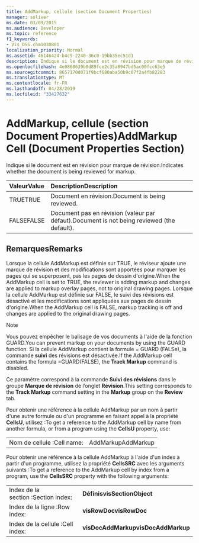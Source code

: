 ```yaml
---
title: AddMarkup, cellule (section Document Properties)
manager: soliver
ms.date: 03/09/2015
ms.audience: Developer
ms.topic: reference
f1_keywords:
- Vis_DSS.chm1030801
localization_priority: Normal
ms.assetid: 46146424-b4c9-2240-36c0-19bb35ec51d1
description: Indique si le document est en révision pour marque de révision.
ms.openlocfilehash: 4e0860639b0d89fce2c35a8947bd5ac00fcc63e5
ms.sourcegitcommit: 8657170d071f9bcf680aba50b9c07f2a4fb82283
ms.translationtype: MT
ms.contentlocale: fr-FR
ms.lasthandoff: 04/28/2019
ms.locfileid: "33427632"
---
```

# <a name="addmarkup-cell-document-properties-section"></a><span data-ttu-id="71c25-103">AddMarkup, cellule (section Document Properties)</span><span class="sxs-lookup"><span data-stu-id="71c25-103">AddMarkup Cell (Document Properties Section)</span></span>

<span data-ttu-id="71c25-104">Indique si le document est en révision pour marque de révision.</span><span class="sxs-lookup"><span data-stu-id="71c25-104">Indicates whether the document is being reviewed for markup.</span></span>
  
|<span data-ttu-id="71c25-105">**Valeur**</span><span class="sxs-lookup"><span data-stu-id="71c25-105">**Value**</span></span>|<span data-ttu-id="71c25-106">**Description**</span><span class="sxs-lookup"><span data-stu-id="71c25-106">**Description**</span></span>|
|:-----|:-----|
|<span data-ttu-id="71c25-107">TRUE</span><span class="sxs-lookup"><span data-stu-id="71c25-107">TRUE</span></span>  <br/> |<span data-ttu-id="71c25-108">Document en révision.</span><span class="sxs-lookup"><span data-stu-id="71c25-108">Document is being reviewed.</span></span>  <br/> |
|<span data-ttu-id="71c25-109">FALSE</span><span class="sxs-lookup"><span data-stu-id="71c25-109">FALSE</span></span>  <br/> |<span data-ttu-id="71c25-110">Document pas en révision (valeur par défaut).</span><span class="sxs-lookup"><span data-stu-id="71c25-110">Document is not being reviewed (the default).</span></span>  <br/> |
   
## <a name="remarks"></a><span data-ttu-id="71c25-111">Remarques</span><span class="sxs-lookup"><span data-stu-id="71c25-111">Remarks</span></span>

<span data-ttu-id="71c25-112">Lorsque la cellule AddMarkup est définie sur TRUE, le réviseur ajoute une marque de révision et des modifications sont apportées pour marquer les pages qui se superposent, pas les pages de dessin d'origine.</span><span class="sxs-lookup"><span data-stu-id="71c25-112">When the AddMarkup cell is set to TRUE, the reviewer is adding markup and changes are applied to markup overlay pages, not to original drawing pages.</span></span> <span data-ttu-id="71c25-113">Lorsque la cellule AddMarkup est définie sur FALSE, le suivi des révisions est désactivé et les modifications sont appliquées aux pages de dessin d'origine.</span><span class="sxs-lookup"><span data-stu-id="71c25-113">When the AddMarkup cell is FALSE, markup tracking is off and changes are applied to the original drawing pages.</span></span>
  
> [!NOTE]
> <span data-ttu-id="71c25-114">Vous pouvez empêcher le balisage de vos documents à l'aide de la fonction GUARD.</span><span class="sxs-lookup"><span data-stu-id="71c25-114">You can prevent markup on your documents by using the GUARD function.</span></span> <span data-ttu-id="71c25-115">Si la cellule AddMarkup contient la formule = GUARD (FALSe), la commande **suivi** des révisions est désactivée.</span><span class="sxs-lookup"><span data-stu-id="71c25-115">If the AddMarkup cell contains the formula =GUARD(FALSE), the **Track Markup** command is disabled.</span></span> 
  
<span data-ttu-id="71c25-116">Ce paramètre correspond à la commande **Suivi des révisions** dans le groupe **Marque de révision** de l’onglet **Révision**.</span><span class="sxs-lookup"><span data-stu-id="71c25-116">This setting corresponds to the **Track Markup** command setting in the **Markup** group on the **Review** tab.</span></span> 
  
<span data-ttu-id="71c25-117">Pour obtenir une référence à la cellule AddMarkup par un nom à partir d'une autre formule ou d'un programme en faisant appel à la propriété **CellsU**, utilisez :</span><span class="sxs-lookup"><span data-stu-id="71c25-117">To get a reference to the AddMarkup cell by name from another formula, or from a program using the **CellsU** property, use:</span></span> 
  
|||
|:-----|:-----|
|<span data-ttu-id="71c25-118">Nom de cellule :</span><span class="sxs-lookup"><span data-stu-id="71c25-118">Cell name:</span></span>  <br/> |<span data-ttu-id="71c25-119">AddMarkup</span><span class="sxs-lookup"><span data-stu-id="71c25-119">AddMarkup</span></span>  <br/> |
   
<span data-ttu-id="71c25-120">Pour obtenir une référence à la cellule AddMarkup à l'aide d'un index à partir d'un programme, utilisez la propriété **CellsSRC** avec les arguments suivants :</span><span class="sxs-lookup"><span data-stu-id="71c25-120">To get a reference to the AddMarkup cell by index from a program, use the **CellsSRC** property with the following arguments:</span></span> 
  
|||
|:-----|:-----|
|<span data-ttu-id="71c25-121">Index de la section :</span><span class="sxs-lookup"><span data-stu-id="71c25-121">Section index:</span></span>  <br/> |<span data-ttu-id="71c25-122">**Définis**</span><span class="sxs-lookup"><span data-stu-id="71c25-122">**visSectionObject**</span></span> <br/> |
|<span data-ttu-id="71c25-123">Index de la ligne :</span><span class="sxs-lookup"><span data-stu-id="71c25-123">Row index:</span></span>  <br/> |<span data-ttu-id="71c25-124">**visRowDoc**</span><span class="sxs-lookup"><span data-stu-id="71c25-124">**visRowDoc**</span></span> <br/> |
|<span data-ttu-id="71c25-125">Index de la cellule :</span><span class="sxs-lookup"><span data-stu-id="71c25-125">Cell index:</span></span>  <br/> |<span data-ttu-id="71c25-126">**visDocAddMarkup**</span><span class="sxs-lookup"><span data-stu-id="71c25-126">**visDocAddMarkup**</span></span> <br/> |
   


